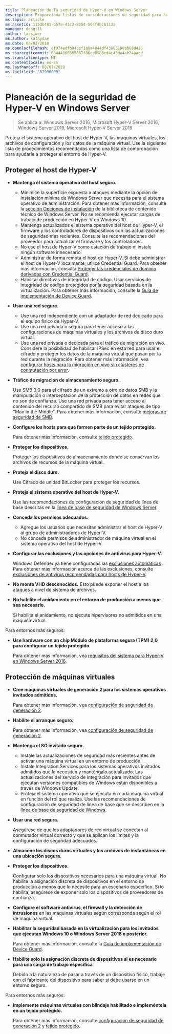 ```yaml
---
title: Planeación de la seguridad de Hyper-V en Windows Server
description: Proporciona listas de consideraciones de seguridad para hosts de Hyper-v y máquinas virtuales
ms.topic: article
ms.assetid: 115db481-b57e-41c3-8354-504f4bc6113a
manager: dongill
author: larsiwer
ms.author: kathydav
ms.date: 08/03/2018
ms.openlocfilehash: af974edfb94ccf1a0a4844df43885198ab68d416
ms.sourcegitcommit: 68444968565667f86ee0586ed4c43da4ab24aaed
ms.translationtype: MT
ms.contentlocale: es-ES
ms.lasthandoff: 08/07/2020
ms.locfileid: "87996009"
---
```

# <a name="plan-for-hyper-v-security-in-windows-server"></a>Planeación de la seguridad de Hyper-V en Windows Server

>Se aplica a: Windows Server 2016, Microsoft Hyper-V Server 2016, Windows Server 2019, Microsoft Hyper-V Server 2019

Proteja el sistema operativo del host de Hyper-V, las máquinas virtuales, los archivos de configuración y los datos de la máquina virtual. Use la siguiente lista de procedimientos recomendados como una lista de comprobación para ayudarle a proteger el entorno de Hyper-V.

## <a name="secure-the-hyper-v-host"></a>Proteger el host de Hyper-V
- **Mantenga el sistema operativo del host seguro.**
    - Minimice la superficie expuesta a ataques mediante la opción de instalación mínima de Windows Server que necesita para el sistema operativo de administración. Para obtener más información, consulte la [sección Opciones de instalación](../../../get-started-19/install-upgrade-migrate-19.md) de la biblioteca de contenido técnico de Windows Server. No se recomienda ejecutar cargas de trabajo de producción en Hyper-V en Windows 10.
    - Mantenga actualizados el sistema operativo del host de Hyper-V, el firmware y los controladores de dispositivos con las actualizaciones de seguridad más recientes. Consulte las recomendaciones del proveedor para actualizar el firmware y los controladores.
    - No use el host de Hyper-V como estación de trabajo ni instale ningún software innecesario.
    - Administrar de forma remota el host de Hyper-V. Si debe administrar el host de Hyper-V localmente, utilice Credential Guard. Para obtener más información, consulta [Proteger las credenciales de dominio derivadas con Credential Guard](/windows/access-protection/credential-guard/credential-guard).
    - Habilitar directivas de integridad de código. Usar servicios de integridad de código protegidos por la seguridad basada en la virtualización. Para obtener más información, consulte la [Guía de implementación de Device Guard](/windows/device-security/device-guard/device-guard-deployment-guide).
- **Usar una red segura.**
    - Use una red independiente con un adaptador de red dedicado para el equipo físico de Hyper-V.
    - Use una red privada o segura para tener acceso a las configuraciones de máquinas virtuales y los archivos de disco duro virtual.
    - Use una red privada o dedicada para el tráfico de migración en vivo. Considere la posibilidad de habilitar IPSec en esta red para usar el cifrado y proteger los datos de la máquina virtual que pasan por la red durante la migración. Para obtener más información, vea [configurar hosts para la migración en vivo sin clústeres de conmutación por error](../deploy/set-up-hosts-for-live-migration-without-failover-clustering.md).
- **Tráfico de migración de almacenamiento seguro.**

    Use SMB 3,0 para el cifrado de un extremo a otro de datos SMB y la manipulación o interceptación de la protección de datos en redes que no son de confianza. Use una red privada para tener acceso al contenido del recurso compartido de SMB para evitar ataques de tipo "Man in the Middle". Para obtener más información, consulte [mejoras de seguridad de SMB](/previous-versions/windows/it-pro/windows-server-2012-R2-and-2012/dn551363(v=ws.11)).
- **Configure los hosts para que formen parte de un tejido protegido.**

    Para obtener más información, consulte [tejido protegido](../../../security/guarded-fabric-shielded-vm/guarded-fabric-and-shielded-vms-top-node.md).
- **Proteger los dispositivos.**

    Proteger los dispositivos de almacenamiento donde se conservan los archivos de recursos de la máquina virtual.

- **Proteja el disco duro.**

    Use Cifrado de unidad BitLocker para proteger los recursos.

- **Proteja el sistema operativo del host de Hyper-V.**

    Use las recomendaciones de configuración de seguridad de línea de base descritas en la [línea de base de seguridad de Windows Server](/windows/device-security/windows-security-baselines).

- **Conceda los permisos adecuados.**
    - Agregue los usuarios que necesitan administrar el host de Hyper-V al grupo de administradores de Hyper-V.
    - No conceda permisos de administrador de máquina virtual en el sistema operativo del host de Hyper-V.

- **Configurar las exclusiones y las opciones de antivirus para Hyper-V.**

    Windows Defender ya tiene configuradas las [exclusiones automáticas](/windows/security/threat-protection/windows-defender-antivirus/configure-server-exclusions-windows-defender-antivirus) . Para obtener más información acerca de las exclusiones, consulte [exclusiones de antivirus recomendadas para hosts de Hyper-V](https://support.microsoft.com/kb/3105657).

- **No monte VHD desconocidos.** Esto puede exponer el host a los ataques a nivel de sistema de archivos.

- **No habilite el anidamiento en el entorno de producción a menos que sea necesario.**

    Si habilita el anidamiento, no ejecute hipervisores no admitidos en una máquina virtual.

Para entornos más seguros:

- **Use hardware con un chip Módulo de plataforma segura (TPM) 2,0 para configurar un tejido protegido.**

    Para obtener más información, vea [requisitos del sistema para Hyper-V en Windows Server 2016](../system-requirements-for-hyper-v-on-windows.md).

## <a name="secure-virtual-machines"></a>Protección de máquinas virtuales
- **Cree máquinas virtuales de generación 2 para los sistemas operativos invitados admitidos.**

    Para obtener más información, vea [configuración de seguridad de generación 2](../learn-more/Generation-2-virtual-machine-security-settings-for-Hyper-V.md).

- **Habilite el arranque seguro.**

    Para obtener más información, vea [configuración de seguridad de generación 2](../learn-more/Generation-2-virtual-machine-security-settings-for-Hyper-V.md).

- **Mantenga el SO invitado seguro.**

    - Instale las actualizaciones de seguridad más recientes antes de activar una máquina virtual en un entorno de producción.
    - Instale Integration Services para los sistemas operativos invitados admitidos que lo necesiten y manténgalo actualizado. Las actualizaciones del servicio de integración para invitados que ejecutan versiones compatibles de Windows están disponibles a través de Windows Update.
    - Proteja el sistema operativo que se ejecuta en cada máquina virtual en función del rol que realiza. Use las recomendaciones de configuración de seguridad de línea de base que se describen en la [línea de base de seguridad de Windows](/windows/device-security/windows-security-baselines).

- **Usar una red segura.**

    Asegúrese de que los adaptadores de red virtual se conectan al conmutador virtual correcto y que se aplican los límites y la configuración de seguridad adecuados.

- **Almacene los discos duros virtuales y los archivos de instantáneas en una ubicación segura.**

- **Proteger los dispositivos.**

    Configurar solo los dispositivos necesarios para una máquina virtual. No habilite la asignación discreta de dispositivos en el entorno de producción a menos que lo necesite para un escenario específico. Si lo habilita, asegúrese de exponer solo los dispositivos de proveedores de confianza.

- **Configure el software antivirus, el firewall y la detección de intrusiones** en las máquinas virtuales según corresponda según el rol de máquina virtual.

- **Habilitar la seguridad basada en la virtualización para los invitados que ejecutan Windows 10 o Windows Server 2016 o posterior.**

    Para obtener más información, consulte la [Guía de implementación de Device Guard](/windows/device-security/device-guard/device-guard-deployment-guide).

- **Habilite solo la asignación discreta de dispositivos si es necesario para una carga de trabajo específica**.

    Debido a la naturaleza de pasar a través de un dispositivo físico, trabaje con el fabricante del dispositivo para saber si debe usarse en un entorno seguro.

Para entornos más seguros:

- **Implemente máquinas virtuales con blindaje habilitado e impleméntela en un tejido protegido.**

    Para obtener más información, consulte [configuración de seguridad de generación 2](../learn-more/Generation-2-virtual-machine-security-settings-for-Hyper-V.md) y [tejido protegido](../../../security/guarded-fabric-shielded-vm/guarded-fabric-and-shielded-vms-top-node.md).